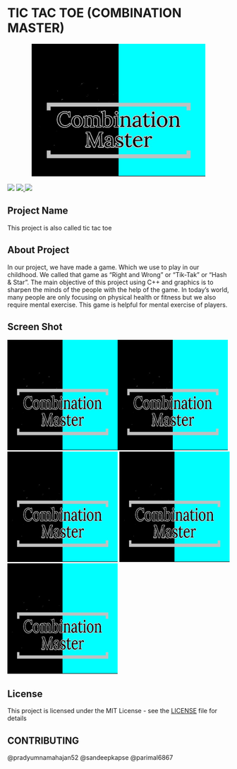 # TIC TAC TOE (COMBINATION MASTER)

<p align="center"><img src="https://github.com/pradyumnamahajan52/tic-tac-toe/blob/master/intro_img.jpg" height="300"></p>

<p align="center">
  
  [<img src="https://img.shields.io/github/license/pradyumnamahajan52/tic-tac-toe?color=GREEN">](LICENSE) 
  <a href="#" ><img src="https://img.shields.io/badge/Version-4.3-brightgreen"> </a>
  <a href="#" ><img src="https://img.shields.io/badge/Programming Language-C++ & C-brightgreen"> </a>

</p>

## Project Name

This project is also called tic tac toe

## About Project

In our project, we have made a game. Which we use to play in our childhood. We called that game as “Right and Wrong” or “Tik-Tak” or “Hash & Star”. 
The main objective of this project using C++ and graphics is to sharpen the minds of the people with the help of the game.
In today’s world, many people are only focusing on physical health or fitness but we also require mental exercise. This game is helpful for mental exercise of players.

## Screen Shot

<img src="https://github.com/pradyumnamahajan52/tic-tac-toe/blob/master/intro_img.jpg" width="250" height="250"><img src="https://github.com/pradyumnamahajan52/tic-tac-toe/blob/master/intro_img.jpg" width="250" height="250"><img src="https://github.com/pradyumnamahajan52/tic-tac-toe/blob/master/intro_img.jpg" width="250" height="250">
<img src="https://github.com/pradyumnamahajan52/tic-tac-toe/blob/master/intro_img.jpg" width="250" height="250">
<img src="https://github.com/pradyumnamahajan52/tic-tac-toe/blob/master/intro_img.jpg" width="250" height="250">

## License

This project is licensed under the MIT License - see the [LICENSE](LICENSE) file for details

## CONTRIBUTING

@pradyumnamahajan52 @sandeepkapse @parimal6867
